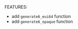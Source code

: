 <!-- markdownlint-disable-file MD013 MD041 -->
FEATURES:

* add `generate6_eui64` function
* add `generate6_opaque` function
